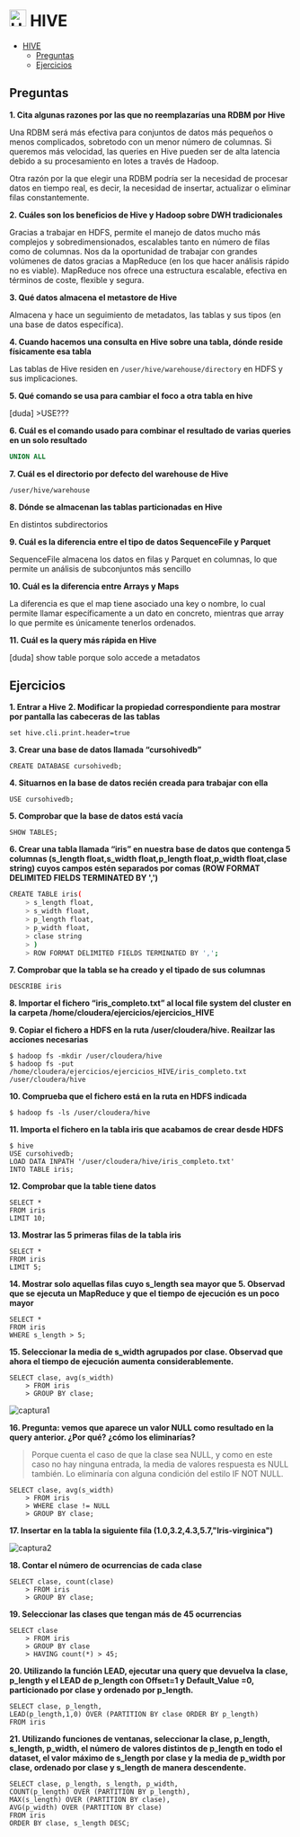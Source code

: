 # <img src="Apache_Hive_logo.svg" alt="Hive Logo" width="30"/> HIVE

- [ HIVE](#-hive)
  - [Preguntas](#preguntas)
  - [Ejercicios](#ejercicios)

## Preguntas

**1. Cita algunas razones por las que no reemplazarías una RDBM por Hive**

Una RDBM será más efectiva para conjuntos de datos más pequeños o menos complicados, sobretodo con un menor número de columnas. Si queremos más velocidad, las queries en Hive pueden ser de alta latencia debido a su procesamiento en lotes a través de Hadoop.

Otra razón por la que elegir una RDBM podría ser la necesidad de procesar datos en tiempo real, es decir, la necesidad de insertar, actualizar o eliminar filas constantemente.

**2. Cuáles son los beneficios de Hive y Hadoop sobre DWH tradicionales**

Gracias a trabajar en HDFS, permite el manejo de datos mucho más complejos y sobredimensionados, escalables tanto en número de filas como de columnas. Nos da la oportunidad de trabajar con grandes volúmenes de datos gracias a MapReduce (en los que hacer análisis rápido no es viable). MapReduce nos ofrece una estructura escalable, efectiva en términos de coste, flexible y segura.

**3. Qué datos almacena el metastore de Hive**

Almacena y hace un seguimiento de metadatos, las tablas y sus tipos (en una base de datos específica).

**4. Cuando hacemos una consulta en Hive sobre una tabla, dónde reside físicamente esa tabla**

Las tablas de Hive residen en `/user/hive/warehouse/directory` en HDFS y sus implicaciones.

**5. Qué comando se usa para cambiar el foco a otra tabla en hive**

[duda] >USE???

**6. Cuál es el comando usado para combinar el resultado de varias queries en un solo resultado**

```sql
UNION ALL
```

**7. Cuál es el directorio por defecto del warehouse de Hive**

`/user/hive/warehouse`

**8. Dónde se almacenan las tablas particionadas en Hive**

En distintos subdirectorios

**9.  Cuál es la diferencia entre el tipo de datos SequenceFile y Parquet**

SequenceFile almacena los datos en filas y Parquet en columnas, lo que permite un análisis de subconjuntos más sencillo

**10. Cuál es la diferencia entre Arrays y Maps**

La diferencia es que el map tiene asociado una key o nombre, lo cual permite llamar específicamente a un dato en concreto, mientras que array lo que permite es únicamente tenerlos ordenados. 

**11. Cuál es la query más rápida en Hive**

[duda] show table porque solo accede a metadatos

## Ejercicios

**1. Entrar a Hive**
**2. Modificar la propiedad correspondiente para mostrar por pantalla las cabeceras de las tablas**

`set hive.cli.print.header=true`

**3. Crear una base de datos llamada “cursohivedb”**

`CREATE DATABASE cursohivedb;`

**4. Situarnos en la base de datos recién creada para trabajar con ella**

`USE cursohivedb;`

**5. Comprobar que la base de datos está vacía**

`SHOW TABLES;`

**6. Crear una tabla llamada “iris” en nuestra base de datos que contenga 5 columnas (s_length float,s_width float,p_length float,p_width float,clase string) cuyos campos estén separados por comas (ROW FORMAT DELIMITED FIELDS TERMINATED BY ',')**

```bash
CREATE TABLE iris(
    > s_length float,
    > s_width float,
    > p_length float,
    > p_width float,
    > clase string
    > )
    > ROW FORMAT DELIMITED FIELDS TERMINATED BY ',';
```

**7. Comprobar que la tabla se ha creado y el tipado de sus columnas**

`DESCRIBE iris`

**8. Importar el fichero “iris_completo.txt” al local file system del cluster en la carpeta /home/cloudera/ejercicios/ejercicios_HIVE**

**9. Copiar el fichero a HDFS en la ruta /user/cloudera/hive. Reailzar las acciones necesarias**

```shell
$ hadoop fs -mkdir /user/cloudera/hive
$ hadoop fs -put /home/cloudera/ejercicios/ejercicios_HIVE/iris_completo.txt /user/cloudera/hive
```

**10. Comprueba que el fichero está en la ruta en HDFS indicada**

```shell
$ hadoop fs -ls /user/cloudera/hive
```

**11. Importa el fichero en la tabla iris que acabamos de crear desde HDFS**

```
$ hive
USE cursohivedb;
LOAD DATA INPATH '/user/cloudera/hive/iris_completo.txt'
INTO TABLE iris;
```

**12. Comprobar que la table tiene datos**

```
SELECT *
FROM iris
LIMIT 10;
```

**13. Mostrar las 5 primeras filas de la tabla iris**

```
SELECT *
FROM iris
LIMIT 5;
```

**14. Mostrar solo aquellas filas cuyo s_length sea mayor que 5. Observad que se ejecuta un MapReduce y que el tiempo de ejecución es un poco mayor**

```
SELECT *
FROM iris
WHERE s_length > 5;
```

**15. Seleccionar la media de s_width agrupados por clase. Observad que ahora el tiempo de ejecución aumenta considerablemente.**

```
SELECT clase, avg(s_width)
    > FROM iris
    > GROUP BY clase;
```
![captura1](image1.png)

**16. Pregunta: vemos que aparece un valor NULL como resultado en la query anterior. ¿Por qué? ¿cómo los eliminarías?**

> Porque cuenta el caso de que la clase sea NULL, y como en este caso no hay ninguna entrada, la media de valores respuesta es NULL también. Lo eliminaría con alguna condición del estilo IF NOT NULL.

```
SELECT clase, avg(s_width)
    > FROM iris
    > WHERE clase != NULL
    > GROUP BY clase;
```

**17. Insertar en la tabla la siguiente fila (1.0,3.2,4.3,5.7,"Iris-virginica")**

![captura2](image2.png)

**18. Contar el número de ocurrencias de cada clase**

```
SELECT clase, count(clase)
    > FROM iris
    > GROUP BY clase;
```

**19. Seleccionar las clases que tengan más de 45 ocurrencias**

```
SELECT clase
    > FROM iris
    > GROUP BY clase
    > HAVING count(*) > 45;
```

**20. Utilizando la función LEAD, ejecutar una query que devuelva la clase, p_length y el LEAD de p_length con Offset=1 y Default_Value =0, particionado por clase y ordenado por p_length.**

```
SELECT clase, p_length, 
LEAD(p_length,1,0) OVER (PARTITION BY clase ORDER BY p_length)
FROM iris
```

**21. Utilizando funciones de ventanas, seleccionar la clase, p_length, s_length, p_width, el número de valores distintos de p_length en todo el dataset, el valor máximo de s_length por clase y la media de p_width por clase, ordenado por clase y s_length de manera descendente.**

```
SELECT clase, p_length, s_length, p_width,
COUNT(p_length) OVER (PARTITION BY p_length), 
MAX(s_length) OVER (PARTITION BY clase),
AVG(p_width) OVER (PARTITION BY clase)
FROM iris
ORDER BY clase, s_length DESC;
```